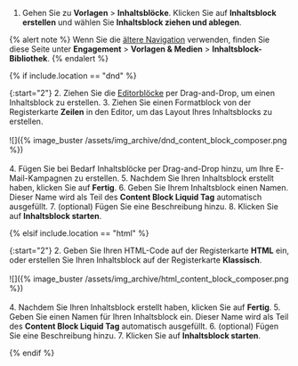 1. Gehen Sie zu **Vorlagen** > **Inhaltsblöcke**. Klicken Sie auf <i class="fas fa-plus"></i> **Inhaltsblock erstellen** und wählen Sie **Inhaltsblock ziehen und ablegen**.

{% alert note %}
Wenn Sie die [ältere Navigation]({{site.baseurl}}/navigation) verwenden, finden Sie diese Seite unter **Engagement** > **Vorlagen & Medien** > **Inhaltsblock-Bibliothek**.
{% endalert %}

{% if include.location == "dnd" %}

{:start="2"}
2\. Ziehen Sie die [Editorblöcke]({{site.baseurl}}/user_guide/message_building_by_channel/email/drag_and_drop/dnd_editor_blocks/) per Drag-and-Drop, um einen Inhaltsblock zu erstellen.
3\. Ziehen Sie einen Formatblock von der Registerkarte **Zeilen** in den Editor, um das Layout Ihres Inhaltsblocks zu erstellen. <br><br> ![]({% image_buster /assets/img_archive/dnd_content_block_composer.png %})<br><br>
4\. Fügen Sie bei Bedarf Inhaltsblöcke per Drag-and-Drop hinzu, um Ihre E-Mail-Kampagnen zu erstellen.
5\. Nachdem Sie Ihren Inhaltsblock erstellt haben, klicken Sie auf **Fertig**.
6\. Geben Sie Ihrem Inhaltsblock einen Namen. Dieser Name wird als Teil des **Content Block Liquid Tag** automatisch ausgefüllt.
7\. (optional) Fügen Sie eine Beschreibung hinzu.
8\. Klicken Sie auf **Inhaltsblock starten**.

{% elsif include.location == "html" %}

{:start="2"}
2\. Geben Sie Ihren HTML-Code auf der Registerkarte **HTML** ein, oder erstellen Sie Ihren Inhaltsblock auf der Registerkarte **Klassisch**. <br><br> ![]({% image_buster /assets/img_archive/html_content_block_composer.png %})<br><br>
4\. Nachdem Sie Ihren Inhaltsblock erstellt haben, klicken Sie auf **Fertig**.
5\. Geben Sie einen Namen für Ihren Inhaltsblock ein. Dieser Name wird als Teil des **Content Block Liquid Tag** automatisch ausgefüllt.
6\. (optional) Fügen Sie eine Beschreibung hinzu.
7\. Klicken Sie auf **Inhaltsblock starten**.

{% endif %}